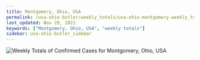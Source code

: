 ```yaml
---
title: Montgomery, Ohio, USA
permalink: /usa-ohio-butler/weekly_totals/usa-ohio-montgomery-weekly_totals.html
last_updated: Nov 29, 2021
keywords: ["Montgomery, Ohio, USA", "weekly totals"]
sidebar: usa-ohio-butler_sidebar
---
```


![Weekly Totals of Confirmed Cases for Montgomery, Ohio, USA](/covid_tracker/images/graphs/usa-ohio-montgomery-weekly_totals_graph.png)
